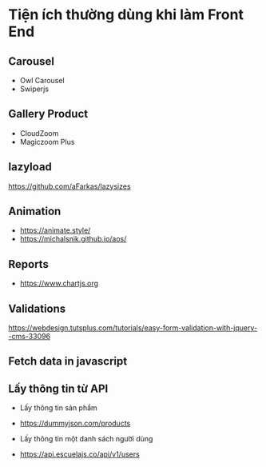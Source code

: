 # Tiện ích thường dùng khi làm Front End

## Carousel

* Owl Carousel
* Swiperjs

## Gallery Product

* CloudZoom
* Magiczoom Plus


## lazyload
https://github.com/aFarkas/lazysizes

## Animation

* https://animate.style/
* https://michalsnik.github.io/aos/

## Reports

* https://www.chartjs.org


## Validations

https://webdesign.tutsplus.com/tutorials/easy-form-validation-with-jquery--cms-33096


## Fetch data in javascript

## Lấy thông tin từ API


- Lấy thông tin sản phẩm

* https://dummyjson.com/products

- Lấy thông tin một danh sách người dùng

* https://api.escuelajs.co/api/v1/users

